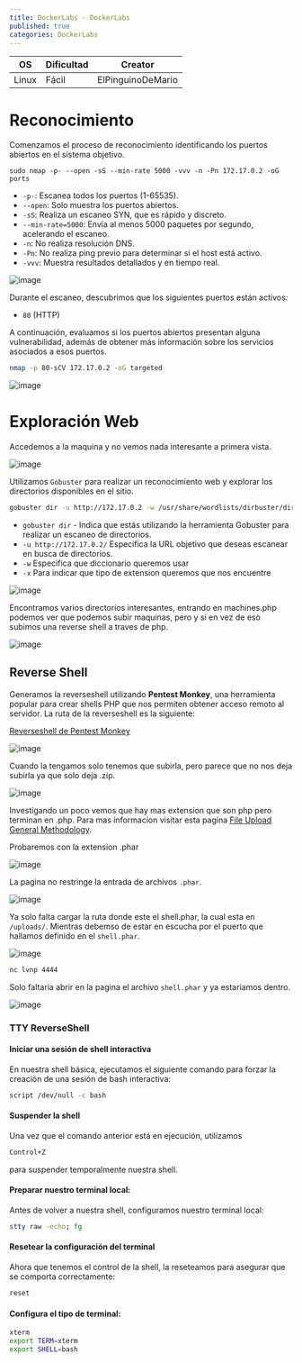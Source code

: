 ```yaml
---
title: DockerLabs - DockerLabs
published: true
categories: DockerLabs
---
```



| OS     | Dificultad  | Creator           |
| ------ | ----------- | -------------     | 
| Linux  |  Fácil      | ElPinguinoDeMario | 


# Reconocimiento

Comenzamos el proceso de reconocimiento identificando los puertos abiertos en el sistema objetivo. 
```shell
sudo nmap -p- --open -sS --min-rate 5000 -vvv -n -Pn 172.17.0.2 -oG ports 
```
-  `-p-`: Escanea todos los puertos (1-65535).
- `--open`: Solo muestra los puertos abiertos.
- `-sS`: Realiza un escaneo SYN, que es rápido y discreto.
- `--min-rate=5000`: Envía al menos 5000 paquetes por segundo, acelerando el escaneo.
- `-n`: No realiza resolución DNS.
- `-Pn`: No realiza ping previo para determinar si el host está activo.
- `-vvv`: Muestra resultados detallados y en tiempo real.

![image](https://github.com/user-attachments/assets/505dcb13-4f0c-4d3c-9a85-243319937411)

Durante el escaneo, descubrimos que los siguientes puertos están activos:
- `80` (HTTP)

A continuación, evaluamos si los puertos abiertos presentan alguna vulnerabilidad, además de obtener más información sobre los servicios asociados a esos puertos.

```bash
nmap -p 80-sCV 172.17.0.2 -oG targeted
```
![image](https://github.com/user-attachments/assets/a3b78674-c6ff-471a-8c2d-73efd12ec5c6)

# Exploración Web

Accedemos a la maquina y no vemos nada interesante a primera vista.

![image](https://github.com/user-attachments/assets/8e867cf8-4c54-46ae-82fe-37ce63c38252)

Utilizamos `Gobuster` para realizar un reconocimiento web y explorar los directorios disponibles en el sitio.
```bash
gobuster dir -u http://172.17.0.2 -w /usr/share/wordlists/dirbuster/directory-list-2.3-medium.txt -x php,doc,html,txt,img
```
- `gobuster dir` - Indica que estás utilizando la herramienta Gobuster para realizar un escaneo de directorios.
- `-u http://172.17.0.2/` Especifica la URL objetivo que deseas escanear en busca de directorios.
- `-w` Especifica que diccionario queremos usar
- `-x` Para indicar que tipo de extension queremos que nos encuentre

![image](https://github.com/user-attachments/assets/1c7abed3-4cb1-4b91-9502-c2cb52735451)

Encontramos varios directorios interesantes, entrando en machines.php podemos ver que podemos subir maquinas, pero y si en vez de eso subimos una reverse shell a traves de php.

![image](https://github.com/user-attachments/assets/a0124837-926e-4e38-9af7-d4b601fcfe15)

## Reverse Shell

Generamos la reverseshell utilizando **Pentest Monkey**, una herramienta popular para crear shells PHP que nos permiten obtener acceso remoto al servidor. La ruta de la reverseshell es la siguiente:

[Reverseshell de Pentest Monkey](https://github.com/pentestmonkey/php-reverse-shell/blob/master/php-reverse-shell.php)

![image](https://github.com/user-attachments/assets/7ba3c413-256e-48b2-b434-9fca77db2d73)

Cuando la tengamos solo tenemos que subirla, pero parece que no nos deja subirla ya que solo deja .zip.

![image](https://github.com/user-attachments/assets/f7b85846-e2e9-4dff-b083-2c1b478de955)

Investigando un poco vemos que hay mas extension que son php pero terminan en .php. Para mas informacion visitar esta pagina [File Upload General Methodology](https://book.hacktricks.xyz/pentesting-web/file-upload).

Probaremos con la extension .phar 

![image](https://github.com/user-attachments/assets/c3c37cb1-9ba7-4c66-be51-31a72fe72f13)

La pagina no restringe la entrada de archivos `.phar`.

![image](https://github.com/user-attachments/assets/cd57b64d-5ae7-487b-814e-e38f8a675981)

Ya solo falta cargar la ruta donde este el shell.phar, la cual esta en `/uploads/`. Mientras debemso de estar en escucha por el puerto que hallamos definido en el `shell.phar`.

![image](https://github.com/user-attachments/assets/2f29cb10-beea-47f2-a7a8-0f8733b18934)

```bash
nc lvnp 4444
```
Solo faltaria abrir en la pagina el archivo `shell.phar` y ya estariamos dentro.

![image](https://github.com/user-attachments/assets/b56d8709-69f1-4589-a5bf-565975ee2333)


### TTY ReverseShell

#### Iniciar una sesión de shell interactiva
En nuestra shell básica, ejecutamos el siguiente comando para forzar la creación de una sesión de bash interactiva:
```bash
script /dev/null -c bash
```
#### Suspender la shell
Una vez que el comando anterior está en ejecución, utilizamos
```bash
Control+Z
```
para suspender temporalmente nuestra shell.

#### Preparar nuestro terminal local:
Antes de volver a nuestra shell, configuramos nuestro terminal local:
```bash
stty raw -echo; fg
```

#### Resetear la configuración del terminal
Ahora que tenemos el control de la shell, la reseteamos para asegurar que se comporta correctamente:
```bash
reset
```

#### Configura el tipo de terminal:
```bash
xterm
export TERM=xterm
export SHELL=bash
```

